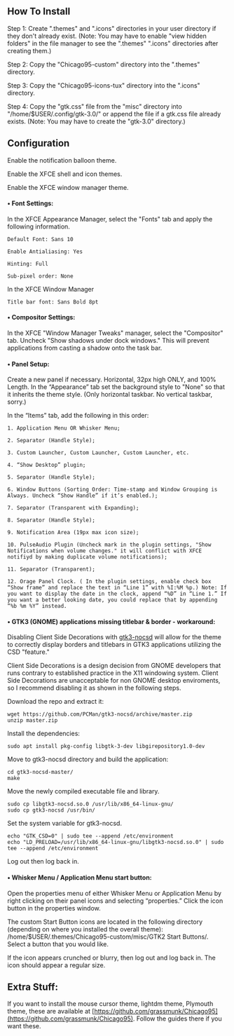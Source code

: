 ## How To Install

Step 1: Create ".themes" and ".icons" directories  in your user directory if they don't already exist.
(Note: You may have to enable "view hidden folders" in the file manager to see the ".themes" ".icons" directories after creating them.)

Step 2: Copy the "Chicago95-custom" directory into the ".themes" directory. 

Step 3: Copy the "Chicago95-icons-tux" directory into the ".icons" directory.

Step 4: Copy the "gtk.css" file from the "misc" directory into "/home/$USER/.config/gtk-3.0/" or append the file if a gtk.css file already exists.
(Note: You may have to create the "gtk-3.0" directory.)

## Configuration

Enable the notification balloon theme.

Enable the XFCE shell and icon themes.

Enable the XFCE window manager theme.

#### • Font Settings:

In the XFCE Appearance Manager, select the "Fonts" tab and apply the following information.

    Default Font: Sans 10

    Enable Antialiasing: Yes

    Hinting: Full

    Sub-pixel order: None

In the XFCE Window Manager

    Title bar font: Sans Bold 8pt

#### • Compositor Settings:

In the XFCE "Window Manager Tweaks" manager, select the "Compositor" tab. Uncheck "Show shadows under dock windows." This will prevent applications from casting a shadow onto the task bar.

#### • Panel Setup:

Create a new panel if necessary. Horizontal, 32px high ONLY, and 100% Length. In the “Appearance” tab set the background style to "None" so that it inherits the theme style. (Only horizontal taskbar. No vertical taskbar, sorry.)

In the “Items” tab, add the following in this order:

    1. Application Menu OR Whisker Menu; 

    2. Separator (Handle Style); 

    3. Custom Launcher, Custom Launcher, Custom Launcher, etc.

    4. “Show Desktop” plugin; 

    5. Separator (Handle Style); 

    6. Window Buttons (Sorting Order: Time-stamp and Window Grouping is Always. Uncheck “Show Handle” if it’s enabled.); 

    7. Separator (Transparent with Expanding); 

    8. Separator (Handle Style); 

    9. Notification Area (19px max icon size); 

    10. PulseAudio Plugin (Uncheck mark in the plugin settings, "Show Notifications when volume changes." it will conflict with XFCE notifiyd by making duplicate volume notifications); 

    11. Separator (Transparent); 

    12. Orage Panel Clock. ( In the plugin settings, enable check box “Show frame” and replace the text in “Line 1” with %I:%M %p.) Note: If you want to display the date in the clock, append “%D” in “Line 1.” If you want a better looking date, you could replace that by appending “%b %m %Y” instead.

#### • GTK3 (GNOME) applications missing titlebar & border - workaround:
Disabling Client Side Decorations with [gtk3-nocsd](https://github.com/PCMan/gtk3-nocsd) will allow for the theme to correctly display borders and titlebars in GTK3 applications utilizing the CSD "feature."

Client Side Decorations is a design decision from GNOME developers that runs contrary to established practice in the X11 windowing system. Client Side Decorations are unacceptable for non GNOME desktop enviroments, so I recommend disabling it as shown in the following steps.

Download the repo and extract it:

    wget https://github.com/PCMan/gtk3-nocsd/archive/master.zip
    unzip master.zip

Install the dependencies:

    sudo apt install pkg-config libgtk-3-dev libgirepository1.0-dev

Move to gtk3-nocsd directory and build the application:

    cd gtk3-nocsd-master/
    make

Move the newly compiled executable file and library.

    sudo cp libgtk3-nocsd.so.0 /usr/lib/x86_64-linux-gnu/
    sudo cp gtk3-nocsd /usr/bin/

Set the system variable for gtk3-nocsd.

    echo "GTK_CSD=0" | sudo tee --append /etc/environment
    echo "LD_PRELOAD=/usr/lib/x86_64-linux-gnu/libgtk3-nocsd.so.0" | sudo tee --append /etc/environment

Log out then log back in.


#### • Whisker Menu / Application Menu start button:

Open the properties menu of either Whisker Menu or Application Menu by right clicking on their panel icons and selecting “properties.” Click the icon button in the properties window. 

The custom Start Button icons are located in the following directory (depending on where you installed the overall theme): /home/$USER/.themes/Chicago95-custom/misc/GTK2 Start Buttons/. Select a button that you would like.

If the icon appears crunched or blurry, then log out and log back in. The icon should appear a regular size.

## Extra Stuff:

If you want to install the mouse cursor theme, lightdm theme, Plymouth theme, these are available at [https://github.com/grassmunk/Chicago95](https://github.com/grassmunk/Chicago95). Follow the guides there if you want these.
